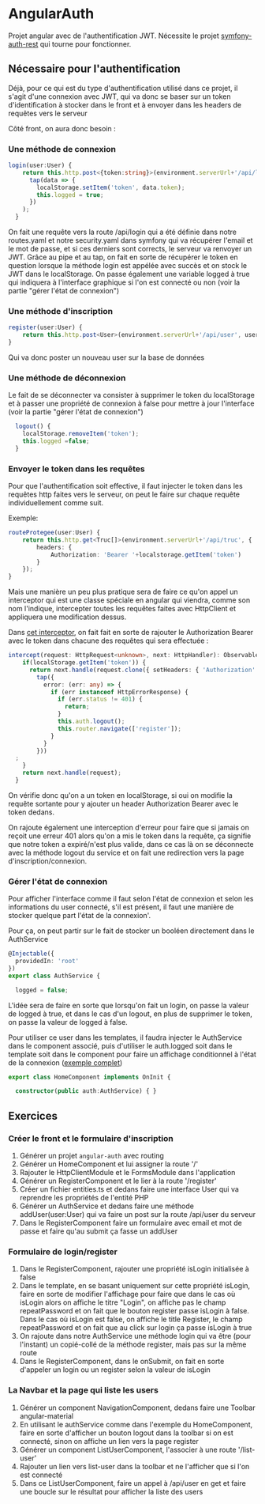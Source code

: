 # AngularAuth

Projet angular avec de l'authentification JWT. Nécessite le projet [symfony-auth-rest](https://github.com/m2i-grenoble-dam/symfony-auth-rest) qui tourne pour fonctionner.

## Nécessaire pour l'authentification
Déjà, pour ce qui est du type d'authentification utilisé dans ce projet, il s'agit d'une connexion avec JWT, qui va donc se baser sur un token d'identification à stocker dans le front et à envoyer dans les headers de requêtes vers le serveur

Côté front, on aura donc besoin :
### Une méthode de connexion
```typescript
login(user:User) {
    return this.http.post<{token:string}>(environment.serverUrl+'/api/login', user).pipe(
      tap(data => {
        localStorage.setItem('token', data.token); 
        this.logged = true;
      })
    );
  }
```
On fait une requête vers la route /api/login qui a été définie dans notre routes.yaml et notre security.yaml dans symfony qui va récupérer l'email et le mot de passe, et si ces derniers sont corrects, le serveur va renvoyer un JWT.
Grâce au pipe et au tap, on fait en sorte de récupérer le token en question lorsque la méthode login est appélée avec succès et on stock le JWT dans le localStorage. On passe également une variable logged à true qui indiquera à l'interface graphique si l'on est connecté ou non (voir la partie "gérer l'état de connexion")

### Une méthode d'inscription
```typescript
register(user:User) {
    return this.http.post<User>(environment.serverUrl+'/api/user', user);
}
```
Qui va donc poster un nouveau user sur la base de données

### Une méthode de déconnexion
Le fait de se déconnecter va consister à supprimer le token du localStorage et à passer une propriété de connexion à false pour mettre à jour l'interface (voir la partie "gérer l'état de connexion")

```typescript
  logout() {
    localStorage.removeItem('token');
    this.logged =false;
  }
```

### Envoyer le token dans les requêtes
Pour que l'authentification soit effective, il faut injecter le token dans les requêtes http faites vers le serveur, on peut le faire sur chaque requête individuellement comme suit.

Exemple:
```typescript
routeProtegee(user:User) {
    return this.http.get<Truc[]>(environment.serverUrl+'/api/truc', {
        headers: {
            Authorization: 'Bearer '+localstorage.getItem('token')
        }
    });
}
```

Mais une manière un peu plus pratique sera de faire ce qu'on appel un interceptor qui est une classe spéciale en angular qui viendra, comme son nom l'indique, intercepter toutes les requêtes faites avec HttpClient et appliquera une modification dessus.

Dans [cet interceptor](src/app/auth.interceptor.ts), on fait fait en sorte de rajouter le Authorization Bearer avec le token dans chacune des requêtes qui sera effectuée :

```typescript
intercept(request: HttpRequest<unknown>, next: HttpHandler): Observable<HttpEvent<unknown>> {
    if(localStorage.getItem('token')) {
      return next.handle(request.clone({ setHeaders: { 'Authorization': 'Bearer '+localStorage.getItem('token') } })).pipe(
        tap({
          error: (err: any) => {
            if (err instanceof HttpErrorResponse) {
              if (err.status != 401) {
                return;
              }
              this.auth.logout();
              this.router.navigate(['register']);
            }
          }
        }))
  ;
    }
    return next.handle(request);
  }
```

On vérifie donc qu'on a un token en localStorage, si oui on modifie la requête sortante pour y ajouter un header Authorization Bearer avec le token dedans.

On rajoute également une interception d'erreur pour faire que si jamais on reçoit une erreur 401 alors qu'on a mis le token dans la requête, ça signifie que notre token a expiré/n'est plus valide, dans ce cas là on se déconnecte avec la méthode logout du service et on fait une redirection vers la page d'inscription/connexion.


### Gérer l'état de connexion
Pour afficher l'interface comme il faut selon l'état de connexion et selon les informations du user connecté, s'il est présent, il faut une manière de stocker quelque part l'état de la connexion'.

Pour ça, on peut partir sur le fait de stocker un booléen directement dans le AuthService
```typescript
@Injectable({
  providedIn: 'root'
})
export class AuthService {

  logged = false;
```

L'idée sera de faire en sorte que lorsqu'on fait un login, on passe la valeur de logged à true, et dans le cas d'un logout, en plus de supprimer le token, on passe la valeur de logged à false.


Pour utiliser ce user dans les templates, il faudra injecter le AuthService dans le component associé, puis d'utiliser le auth.logged soit dans le template soit dans le component pour faire un affichage conditionnel à l'état de la connexion ([exemple complet](src/app/home/home.component.ts))

```typescript
export class HomeComponent implements OnInit {

  constructor(public auth:AuthService) { }
```

## Exercices
### Créer le front et le formulaire d'inscription
1. Générer un projet `angular-auth` avec routing
2. Générer un HomeComponent et lui assigner la route '/'
3. Rajouter le HttpClientModule et le FormsModule dans l'application
4. Générer un RegisterComponent et le lier à la route '/register'
5. Créer un fichier entities.ts et dedans faire une interface User qui va reprendre les propriétés de l'entité PHP
6. Générer un AuthService et dedans faire une méthode addUser(user:User) qui va faire un post sur la route /api/user du serveur
7. Dans le RegisterComponent faire un formulaire avec email et mot de passe et faire qu'au submit ça fasse un addUser

### Formulaire de login/register
1. Dans le RegisterComponent, rajouter une propriété isLogin initialisée à false
2. Dans le template, en se basant uniquement sur cette propriété isLogin, faire en sorte de modifier l'affichage pour faire que dans le cas où isLogin alors on affiche le titre "Login", on affiche pas le champ repeatPassword et on fait que le bouton register passe isLogin à false. Dans le cas où isLogin est false, on affiche le title Register, le champ repeatPassword et on fait que au click sur login ça passe isLogin à true
3. On rajoute dans notre AuthService une méthode login qui va être (pour l'instant) un copié-collé de la méthode register, mais pas sur la même route
4. Dans le RegisterComponent, dans le onSubmit, on fait en sorte d'appeler un login ou un register selon la valeur de isLogin

### La Navbar et la page qui liste les users
1. Générer un component NavigationComponent, dedans faire une Toolbar angular-material
2. En utilisant le authService comme dans l'exemple du HomeComponent, faire en sorte d'afficher un bouton logout dans la toolbar si on est connecté, sinon on affiche un lien vers la page register
3. Générer un component ListUserComponent, l'associer à une route '/list-user'
4. Rajouter un lien vers list-user dans la toolbar et ne l'afficher que si l'on est connecté
5. Dans ce ListUserComponent, faire un appel à /api/user en get et faire une boucle sur le résultat pour afficher la liste des users
